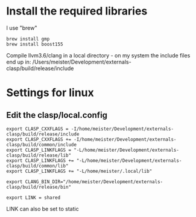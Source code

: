 # Install the required libraries
I use "brew"

    brew install gmp
    brew install boost155

Compile llvm3.6/clang in a local directory - on my system the include files end up in:
/Users/meister/Development/externals-clasp/build/release/include

# Settings for linux

## Edit the clasp/local.config
    export CLASP_CXXFLAGS = -I/home/meister/Development/externals-clasp/build/release/include
    export CLASP_CXXFLAGS += -I/home/meister/Development/externals-clasp/build/common/include
    export CLASP_LINKFLAGS = "-L/home/meister/Development/externals-clasp/build/release/lib"
    export CLASP_LINKFLAGS += "-L/home/meister/Development/externals-clasp/build/common/lib"
    export CLASP_LINKFLAGS += "-L/home/meister/.local/lib"

    export CLANG_BIN_DIR="/home/meister/Development/externals-clasp/build/release/bin"

    export LINK = shared

LINK can also be set to static